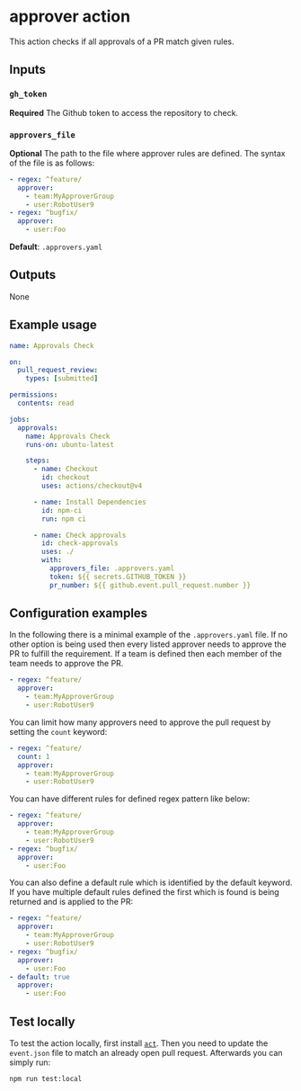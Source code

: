 # approver action

This action checks if all approvals of a PR match given rules.

## Inputs

### `gh_token`

**Required** The Github token to access the repository to check.

### `approvers_file`

**Optional** The path to the file where approver rules are defined. The syntax
of the file is as follows:

```yaml
- regex: ^feature/
  approver:
    - team:MyApproverGroup
    - user:RobotUser9
- regex: ^bugfix/
  approver:
    - user:Foo
```

**Default**: `.approvers.yaml`

## Outputs

None

## Example usage

```yaml
name: Approvals Check

on:
  pull_request_review:
    types: [submitted]

permissions:
  contents: read

jobs:
  approvals:
    name: Approvals Check
    runs-on: ubuntu-latest

    steps:
      - name: Checkout
        id: checkout
        uses: actions/checkout@v4

      - name: Install Dependencies
        id: npm-ci
        run: npm ci

      - name: Check approvals
        id: check-approvals
        uses: ./
        with:
          approvers_file: .approvers.yaml
          token: ${{ secrets.GITHUB_TOKEN }}
          pr_number: ${{ github.event.pull_request.number }}
```

## Configuration examples

In the following there is a minimal example of the `.approvers.yaml` file. If no other option is being used then every listed approver needs to approve the PR to fulfill the requirement. If a team is defined then each member of the team needs to approve the PR.

```yaml
- regex: ^feature/
  approver:
    - team:MyApproverGroup
    - user:RobotUser9
```

You can limit how many approvers need to approve the pull request by setting the `count` keyword:

```yaml
- regex: ^feature/
  count: 1
  approver:
    - team:MyApproverGroup
    - user:RobotUser9
```

You can have different rules for defined regex pattern like below:

```yaml
- regex: ^feature/
  approver:
    - team:MyApproverGroup
    - user:RobotUser9
- regex: ^bugfix/
  approver:
    - user:Foo
```

You can also define a default rule which is identified by the default keyword. If you have multiple default rules defined the first which is found is being returned and is applied to the PR:

```yaml
- regex: ^feature/
  approver:
    - team:MyApproverGroup
    - user:RobotUser9
- regex: ^bugfix/
  approver:
    - user:Foo
- default: true
  approver:
    - user:Foo
```

## Test locally

To test the action locally, first install [`act`](https://github.com/nektos/act). Then you need to update the `event.json` file to match an already open pull request. Afterwards you can simply run:

```bash
npm run test:local
```
